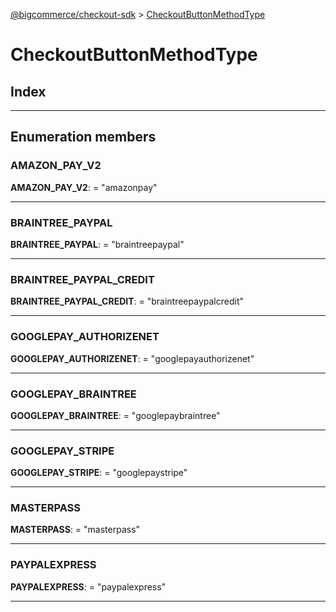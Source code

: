 [@bigcommerce/checkout-sdk](../README.md) > [CheckoutButtonMethodType](../enums/checkoutbuttonmethodtype.md)

# CheckoutButtonMethodType

## Index

---

## Enumeration members

<a id="amazon_pay_v2"></a>

###  AMAZON_PAY_V2

**AMAZON_PAY_V2**:  = "amazonpay"

___
<a id="braintree_paypal"></a>

###  BRAINTREE_PAYPAL

**BRAINTREE_PAYPAL**:  = "braintreepaypal"

___
<a id="braintree_paypal_credit"></a>

###  BRAINTREE_PAYPAL_CREDIT

**BRAINTREE_PAYPAL_CREDIT**:  = "braintreepaypalcredit"

___
<a id="googlepay_authorizenet"></a>

###  GOOGLEPAY_AUTHORIZENET

**GOOGLEPAY_AUTHORIZENET**:  = "googlepayauthorizenet"

___
<a id="googlepay_braintree"></a>

###  GOOGLEPAY_BRAINTREE

**GOOGLEPAY_BRAINTREE**:  = "googlepaybraintree"

___
<a id="googlepay_stripe"></a>

###  GOOGLEPAY_STRIPE

**GOOGLEPAY_STRIPE**:  = "googlepaystripe"

___
<a id="masterpass"></a>

###  MASTERPASS

**MASTERPASS**:  = "masterpass"

___
<a id="paypalexpress"></a>

###  PAYPALEXPRESS

**PAYPALEXPRESS**:  = "paypalexpress"

___

